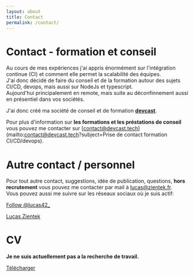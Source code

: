```yaml
---
layout: about
title: Contact
permalink: /contact/
---
```


# Contact - formation et conseil

Au cours de mes expériences j'ai appris énormément sur l'intégration continue (CI) et comment elle permet la scalabilité des équipes.  
J'ai donc décidé de faire du conseil et de la formation autour des sujets CI/CD, devops, mais aussi sur NodeJs et typescript.  
Aujourd'hui principalement en remote, mais suite au déconfinnement aussi en présentiel dans vos sociétés.  

J'ai donc créé ma société de conseil et de formation [__devcast__](https://devcast.tech).

Pour plus d'information sur __les formations et les préstations de conseil__ vous pouvez me contacter sur [contact@devcast.tech](mailto:contact@devcast.tech?subject=Prise de contact formation CI/CD/devops).
<!-- ou au [07 49 31 11 49](tel:+33749311149). -->

# Autre contact / personnel

Pour tout autre contact, suggestions, idée de publication, questions, __hors recrutement__ vous pouvez me contacter par mail à [lucas@zientek.fr](mailto:lucas@zientek.fr).  
Vous pouvez aussi me suivre sur les réseaux sociaux où je suis actif:  

<a href="https://twitter.com/lucas42_?ref_src=twsrc%5Etfw" class="twitter-follow-button" data-size="large" data-lang="fr" data-show-count="false">Follow @lucas42_</a><script async src="https://platform.twitter.com/widgets.js" charset="utf-8"></script>


<div class="LI-profile-badge"  data-version="v1" data-size="large" data-locale="fr_FR" data-type="horizontal" data-theme="dark" data-vanity="lucas-zientek-47201664"><a class="LI-simple-link" href='https://fr.linkedin.com/in/lucas-zientek-47201664?trk=profile-badge'>Lucas Zientek</a></div>



# CV

__Je ne suis actuellement pas a la recherche de travail.__

<a target="_blank" href="/assets/lucas_zientek_resume.pdf">Télécharger</a>

<script async src="https://platform.twitter.com/widgets.js" charset="utf-8"></script>
<script type="text/javascript" src="https://platform.linkedin.com/badges/js/profile.js" async defer></script>